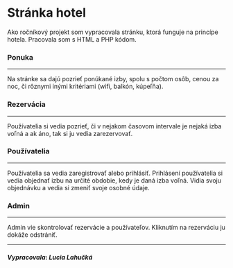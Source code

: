 ﻿# Stránka hotel
Ako ročníkový projekt som vypracovala stránku, ktorá funguje na princípe hotela. Pracovala som s HTML a PHP kódom.

### Ponuka
------
Na stránke sa dajú pozrieť ponúkané izby, spolu s počtom osôb, cenou za noc, či rôznymi inými kritériami (wifi, balkón, kúpeľňa).

### Rezervácia
 ------
 Používatelia si vedia pozrieť, či v nejakom časovom intervale je nejaká izba voľná a ak áno, tak si ju vedia zarezervovať.
 
### Používatelia
------
Používatelia sa vedia zaregistrovať alebo prihlásiť. Prihlásení používatelia si vedia objednať izbu na určité obdobie, kedy je daná izba voľná. Vidia svoju objednávku a vedia si zmeniť svoje osobné údaje.

### Admin
------
Admin vie skontrolovať rezervácie a používateľov. Kliknutím na rezerváciu ju dokáže odstrániť.

-----
##### Vypracovala: Lucia Lahučká



